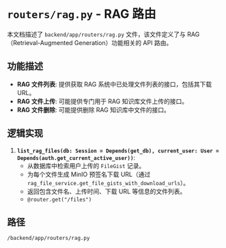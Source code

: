 # `routers/rag.py` - RAG 路由

本文档描述了 `backend/app/routers/rag.py` 文件，该文件定义了与 RAG（Retrieval-Augmented Generation）功能相关的 API 路由。

## 功能描述
*   **RAG 文件列表**: 提供获取 RAG 系统中已处理文件列表的接口，包括其下载 URL。
*   **RAG 文件上传**: 可能提供专门用于 RAG 知识库文件上传的接口。
*   **RAG 文件删除**: 可能提供删除 RAG 知识库中文件的接口。

## 逻辑实现
1.  **`list_rag_files(db: Session = Depends(get_db), current_user: User = Depends(auth.get_current_active_user))`**:
    *   从数据库中检索用户上传的 `FileGist` 记录。
    *   为每个文件生成 MinIO 预签名下载 URL（通过 `rag_file_service.get_file_gists_with_download_urls`）。
    *   返回包含文件名、上传时间、下载 URL 等信息的文件列表。
    *   `@router.get("/files")`

## 路径
`/backend/app/routers/rag.py`
